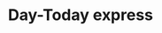 ---
title: "Day-Today express"
url: /edinburgh/day-today-express-niddrie-mill-drive/
shop: Lebensmittel
---
